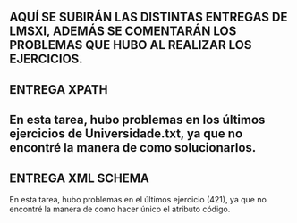 AQUÍ SE SUBIRÁN LAS DISTINTAS ENTREGAS DE LMSXI, ADEMÁS SE COMENTARÁN LOS PROBLEMAS QUE HUBO AL REALIZAR LOS EJERCICIOS.
---------------------------------------------------------------------------------------------------------------------------------
ENTREGA XPATH  
-----
En esta tarea, hubo problemas en los últimos ejercicios de Universidade.txt, ya que no encontré la manera de como solucionarlos.
---------------------------------------------------------------------------------------------------------------------------------
ENTREGA XML SCHEMA
-----
En esta tarea,  hubo problemas en el últimos ejercicio (421), ya que no encontré la manera de como hacer único el atributo código.
